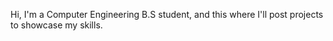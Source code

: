 Hi, I'm a Computer Engineering B.S student, and this where I'll post projects to showcase my skills.
